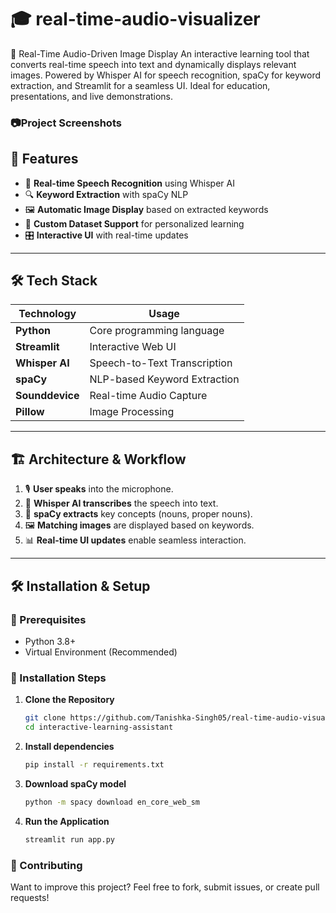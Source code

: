 # 🎓 real-time-audio-visualizer
📌 Real-Time Audio-Driven Image Display An interactive learning tool that converts real-time speech into text and dynamically displays relevant images. Powered by Whisper AI for speech recognition, spaCy for keyword extraction, and Streamlit for a seamless UI. Ideal for education, presentations, and live demonstrations. 

### 📷Project Screenshots

## 🚀 Features
- 🎤 **Real-time Speech Recognition** using Whisper AI
- 🔍 **Keyword Extraction** with spaCy NLP
- 🖼️ **Automatic Image Display** based on extracted keywords
- 📁 **Custom Dataset Support** for personalized learning
- 🎛 **Interactive UI** with real-time updates

---

## 🛠️ Tech Stack
| Technology       | Usage |
|-----------------|-----------------------------------|
| **Python**      | Core programming language |
| **Streamlit**   | Interactive Web UI |
| **Whisper AI**  | Speech-to-Text Transcription |
| **spaCy**       | NLP-based Keyword Extraction |
| **Sounddevice** | Real-time Audio Capture |
| **Pillow**      | Image Processing |

---

## 🏗️ Architecture & Workflow
1. 🎙️ **User speaks** into the microphone.
2. 📝 **Whisper AI transcribes** the speech into text.
3. 🔎 **spaCy extracts** key concepts (nouns, proper nouns).
4. 🖼 **Matching images** are displayed based on keywords.
5. 📊 **Real-time UI updates** enable seamless interaction.

---

## 🛠 Installation & Setup

### 📌 Prerequisites
- Python 3.8+
- Virtual Environment (Recommended)

### 🔧 Installation Steps
1. **Clone the Repository**
   ```bash
   git clone https://github.com/Tanishka-Singh05/real-time-audio-visualizer.git
   cd interactive-learning-assistant
2. **Install dependencies**
   ```bash
   pip install -r requirements.txt
3. **Download spaCy model**
   ```bash
   python -m spacy download en_core_web_sm
4. **Run the Application**
   ```bash
   streamlit run app.py

### 🤝 Contributing
Want to improve this project? Feel free to fork, submit issues, or create pull requests!

